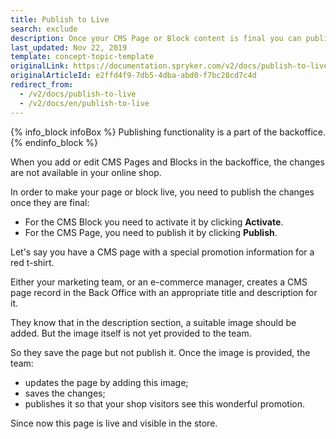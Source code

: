 ```yaml
---
title: Publish to Live
search: exclude
description: Once your CMS Page or Block content is final you can publish it to your shop website with a single click.
last_updated: Nov 22, 2019
template: concept-topic-template
originalLink: https://documentation.spryker.com/v2/docs/publish-to-live
originalArticleId: e2ffd4f9-7db5-4dba-abd0-f7bc28cd7c4d
redirect_from:
  - /v2/docs/publish-to-live
  - /v2/docs/en/publish-to-live
---
```


{% info_block infoBox %}
Publishing functionality is a part of the backoffice.
{% endinfo_block %}

When you add or edit CMS Pages and Blocks in the backoffice, the changes are not available in your online shop.

In order to make your page or block live, you need to publish the changes once they are final:

* For the CMS Block you need to activate it by clicking **Activate**.
* For the CMS Page, you need to publish it by clicking **Publish**.

<!-- ../../resources/images/cms/publish-to-live.gif -->

Let's say you have a CMS page with a special promotion information for a red t-shirt.

Either your marketing team, or an e-commerce manager, creates a CMS page record in the Back Office with an appropriate title and description for it.

They know that in the description section, a suitable image should be added. But the image itself is not yet provided to the team.

So they save the page but not publish it. Once the image is provided, the team:

* updates the page by adding this image;
* saves the changes;
* publishes it so that your shop visitors see this wonderful promotion.

Since now this page is live and visible in the store.
